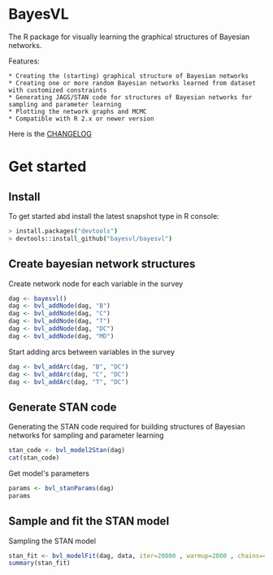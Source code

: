 BayesVL
==========

The R package for visually learning the graphical structures of Bayesian networks.

Features:

    * Creating the (starting) graphical structure of Bayesian networks
    * Creating one or more random Bayesian networks learned from dataset with customized constraints
    * Generating JAGS/STAN code for structures of Bayesian networks for sampling and parameter learning
    * Plotting the network graphs and MCMC
    * Compatible with R 2.x or newer version

Here is the [CHANGELOG](https://github.com/sshpa/baysvl/blob/master/CHANGELOG.md)

# Get started

## Install

To get started abd install the latest snapshot type in R console:

```sh
> install.packages("devtools")
> devtools::install_github("bayesvl/bayesvl")
```

## Create bayesian network structures

Create network node for each variable in the survey

```r
dag <- bayesvl()
dag <- bvl_addNode(dag, "B")
dag <- bvl_addNode(dag, "C")
dag <- bvl_addNode(dag, "T")
dag <- bvl_addNode(dag, "DC")
dag <- bvl_addNode(dag, "MD")
```

Start adding arcs between variables in the survey

```r
dag <- bvl_addArc(dag, "B", "DC")
dag <- bvl_addArc(dag, "C", "DC")
dag <- bvl_addArc(dag, "T", "DC")
```

## Generate STAN code

Generating the STAN code required for building structures of Bayesian networks for sampling and parameter learning

```r
stan_code <- bvl_model2Stan(dag)
cat(stan_code)
```

Get model's parameters

```r
params <- bvl_stanParams(dag)
params
```
## Sample and fit the STAN model

Sampling the STAN model

```r
stan_fit <- bvl_modelFit(dag, data, iter=20000 , warmup=2000 , chains=4 , cores=4)
summary(stan_fit)
```

